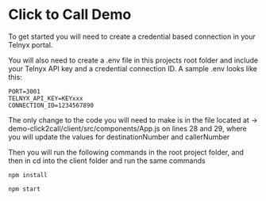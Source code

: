 # Click to Call Demo 

To get started you will need to create a credential based connection in your Telnyx portal.

You will also need to create a .env file in this projects root folder and include your Telnyx API key and a credential connection ID. A sample .env looks like this:

```
PORT=3001
TELNYX_API_KEY=KEYxxx
CONNECTION_ID=1234567890
```

The only change to the code you will need to make is in the file located at -> demo-click2call/client/src/components/App.js on lines 28 and 29, where you will update the values for destinationNumber and callerNumber

Then you will run the following commands in the root project folder, and then in cd into the client folder and run the same commands

```
npm install
```
```
npm start
```
